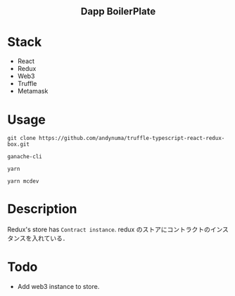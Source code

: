 <h2 align="center">Dapp BoilerPlate
</h2>

# Stack

- React
- Redux
- Web3
- Truffle
- Metamask

# Usage

`git clone https://github.com/andynuma/truffle-typescript-react-redux-box.git`

`ganache-cli`

`yarn`

`yarn mcdev`

# Description

Redux's store has `Contract instance`.
redux のストアにコントラクトのインスタンスを入れている．

# Todo

- Add web3 instance to store.
